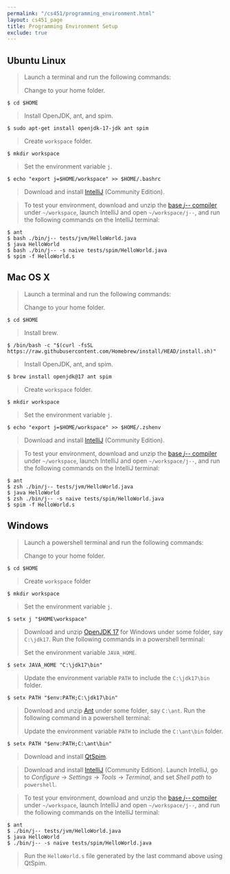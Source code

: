 ```yaml
---
permalink: "/cs451/programming_environment.html"
layout: cs451_page
title: Programming Environment Setup
exclude: true
---
```


## Ubuntu Linux

> Launch a terminal and run the following commands:
>
> Change to your home folder.
```
$ cd $HOME
```
>
> Install OpenJDK, ant, and spim.
```
$ sudo apt-get install openjdk-17-jdk ant spim
```
>
> Create `workspace` folder.
```
$ mkdir workspace
```
>
> Set the environment variable `j`.
```
$ echo "export j=$HOME/workspace" >> $HOME/.bashrc
```

> Download and install
[IntelliJ](https://www.jetbrains.com/idea/download/#section=linux) (Community Edition).

> To test your environment, download and unzip the
[base *j\-\-* compiler](https://www.cs.umb.edu/j--/j--.zip) under `~/workspace`, launch IntelliJ and open `~/workspace/j--`, and run the following commands on the IntelliJ terminal:
```
$ ant
$ bash ./bin/j-- tests/jvm/HelloWorld.java
$ java HelloWorld
$ bash ./bin/j-- -s naive tests/spim/HelloWorld.java
$ spim -f HelloWorld.s
```

## Mac OS X

> Launch a terminal and run the following commands: 
>
> Change to your home folder.
```
$ cd $HOME
```
>
> Install brew.
```
$ /bin/bash -c "$(curl -fsSL https://raw.githubusercontent.com/Homebrew/install/HEAD/install.sh)"
```
>
> Install OpenJDK, ant, and spim.
```
$ brew install openjdk@17 ant spim
```
>
> Create `workspace` folder.
```
$ mkdir workspace
```
>
> Set the environment variable `j`.
```
$ echo "export j=$HOME/workspace" >> $HOME/.zshenv
```

> Download and install
[IntelliJ](https://www.jetbrains.com/idea/download/#section=mac) (Community Edition).

> To test your environment, download and unzip the
[base *j\-\-* compiler](https://www.cs.umb.edu/j--/j--.zip) under `~/workspace`, launch IntelliJ and open `~/workspace/j--`, and run the following commands on the IntelliJ terminal:
```
$ ant 
$ zsh ./bin/j-- tests/jvm/HelloWorld.java 
$ java HelloWorld 
$ zsh ./bin/j-- -s naive tests/spim/HelloWorld.java 
$ spim -f HelloWorld.s 
```

## Windows

> Launch a powershell terminal and run the following commands:
>
> Change to your home folder.
```
$ cd $HOME
```
>
> Create `workspace` folder
```
$ mkdir workspace
```
>
> Set the environment variable `j`.
```
$ setx j "$HOME\workspace"
```

> Download and unzip [OpenJDK
> 17](https://download.java.net/openjdk/jdk17/ri/openjdk-17+35_windows-x64_bin.zip)
> for Windows under some folder, say `C:\jdk17`. Run the following commands in a powershell terminal:
>
> Set the environment variable `JAVA_HOME`.
```
$ setx JAVA_HOME "C:\jdk17\bin"
```
>
> Update the environment variable `PATH` to include the `C:\jdk17\bin`
folder.
```
$ setx PATH "$env:PATH;C:\jdk17\bin"
```

> Download and unzip
> [Ant](https://dlcdn.apache.org//ant/binaries/apache-ant-1.10.14-bin.zip)
> under some folder, say `C:\ant`.  Run the following command in a powershell terminal: 
>
> Update the environment variable `PATH` to include the `C:\ant\bin`
> folder.
```
$ setx PATH "$env:PATH;C:\ant\bin"
```

> Download and install [QtSpim](https://sourceforge.net/projects/spimsimulator/files/).

> Download and install
> [IntelliJ](https://www.jetbrains.com/idea/download/#section=windows)
> (Community Edition). Launch IntelliJ, go to *Configure* &rarr; *Settings* &rarr; *Tools* &rarr; *Terminal*, and set *Shell path* to `powershell`.

> To test your environment, download and unzip the
[base *j\-\-* compiler](https://www.cs.umb.edu/j--/j--.zip) under `~/workspace`, launch IntelliJ and open `~/workspace/j--`, and run the following commands on the IntelliJ terminal:
```
$ ant 
$ ./bin/j-- tests/jvm/HelloWorld.java 
$ java HelloWorld 
$ ./bin/j-- -s naive tests/spim/HelloWorld.java 
```
> Run the `HelloWorld.s` file generated by the last command above using QtSpim.

